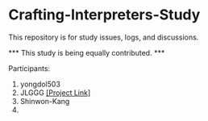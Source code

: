# Crafting-Interpreters-Study

This repository is for study issues, logs, and discussions.

*** This study is being equally contributed. ***
  
Participants:
1. yongdol503
2. JLGGG [[Project Link]](https://github.com/study-for-worker/CI-JS)
3. Shinwon-Kang
4. 
